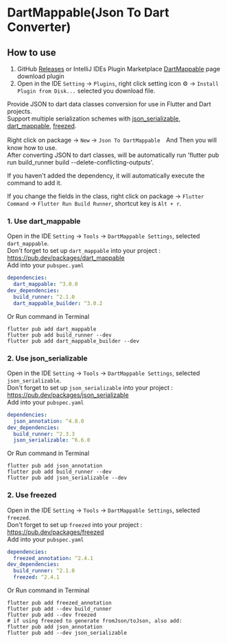 # DartMappable(Json To Dart Converter)

## How to use

1. GitHub [Releases](https://github.com/eitanliu/dart_mappable_plugin/releases) or IntelliJ IDEs Plugin Marketplace [DartMappable](https://plugins.jetbrains.com/plugin/21845) page download plugin
2. Open in the IDE `Setting` -> `Plugins`, right click setting icon ⚙️ -> `Install Plugin from Disk...` selected you download file.

<!-- Plugin description -->
Provide JSON to dart data classes conversion for use in Flutter and Dart projects.  
Support multiple serialization schemes with [json_serializable](https://pub.dev/packages/json_serializable), [dart_mappable](https://pub.dev/packages/dart_mappable), [freezed](https://pub.dev/packages/freezed).  

Right click on package -> `New` -> `Json To DartMappable`　And Then you will know how to use.  
After converting JSON to dart classes, will be automatically run 'flutter pub run build_runner build --delete-conflicting-outputs'.  

If you haven't added the dependency, it will automatically execute the command to add it.  

If you change the fields in the class, right click on package -> `Flutter Command` -> `Flutter Run Build Runner`, shortcut key is `Alt + r`.  

### 1. Use dart_mappable

Open in the IDE `Setting` -> `Tools` -> `DartMappable Settings`,  selected `dart_mappable`.  
Don't forget to set up `dart_mappable` into your project : https://pub.dev/packages/dart_mappable  
Add into your `pubspec.yaml`  
```yaml
dependencies:
  dart_mappable: ^3.0.0  
dev_dependencies: 
  build_runner: ^2.1.0
  dart_mappable_builder: ^3.0.2
```
Or Run command in Terminal  
```shell
flutter pub add dart_mappable
flutter pub add build_runner --dev
flutter pub add dart_mappable_builder --dev
```

### 2. Use json_serializable

Open in the IDE `Setting` -> `Tools` -> `DartMappable Settings`,  selected `json_serializable`.  
Don't forget to set up `json_serializable` into your project : https://pub.dev/packages/json_serializable  
Add into your `pubspec.yaml`
```yaml
dependencies:
  json_annotation: ^4.8.0
dev_dependencies:
  build_runner: ^2.3.3
  json_serializable: ^6.6.0
```
Or Run command in Terminal
```shell
flutter pub add json_annotation
flutter pub add build_runner --dev
flutter pub add json_serializable --dev
```

### 2. Use freezed

Open in the IDE `Setting` -> `Tools` -> `DartMappable Settings`,  selected `freezed`.  
Don't forget to set up `freezed` into your project : https://pub.dev/packages/freezed  
Add into your `pubspec.yaml`
```yaml
dependencies:
  freezed_annotation: ^2.4.1
dev_dependencies: 
  build_runner: ^2.1.0
  freezed: ^2.4.1
```
Or Run command in Terminal
```shell
flutter pub add freezed_annotation
flutter pub add --dev build_runner
flutter pub add --dev freezed
# if using freezed to generate fromJson/toJson, also add:
flutter pub add json_annotation
flutter pub add --dev json_serializable
```
<!-- Plugin description end -->